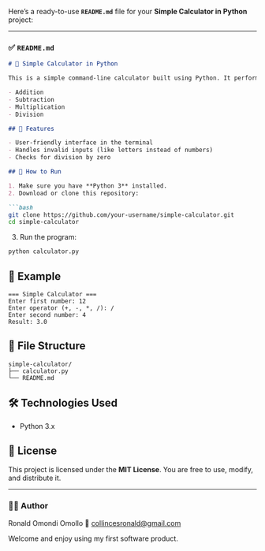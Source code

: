 Here’s a ready-to-use **`README.md`** file for your **Simple Calculator in Python** project:

---

### ✅ `README.md`

````markdown
# 🧮 Simple Calculator in Python

This is a simple command-line calculator built using Python. It performs basic arithmetic operations:

- Addition
- Subtraction
- Multiplication
- Division

## 📌 Features

- User-friendly interface in the terminal
- Handles invalid inputs (like letters instead of numbers)
- Checks for division by zero

## 🚀 How to Run

1. Make sure you have **Python 3** installed.
2. Download or clone this repository:

```bash
git clone https://github.com/your-username/simple-calculator.git
cd simple-calculator
````

3. Run the program:

```bash
python calculator.py
```

## 📝 Example

```
=== Simple Calculator ===
Enter first number: 12
Enter operator (+, -, *, /): /
Enter second number: 4
Result: 3.0
```

## 📁 File Structure

```
simple-calculator/
├── calculator.py
└── README.md
```

## 🛠️ Technologies Used

* Python 3.x

## 📄 License

This project is licensed under the **MIT License**. You are free to use, modify, and distribute it.

---

### 👨‍💻 Author

Ronald Omondi Omollo
📧 [collincesronald@gmail.com](mailto:collincesronald@gmail.com)

Welcome and enjoy using my first software product.
```
